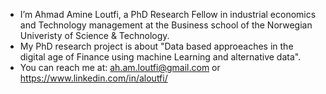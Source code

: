 - I’m Ahmad Amine Loutfi, a PhD Research Fellow in industrial economics and Technology management at the Business school of the Norwegian Univeristy of Science & Technology. 
- My PhD research project is about "Data based approeaches in the digital age of Finance using machine Learning and alternative data".
- You can reach me at: ah.am.loutfi@gmail.com or https://www.linkedin.com/in/aloutfi/

<!---
ahmadamineloutfi/ahmadamineloutfi is a ✨ special ✨ repository because its `README.md` (this file) appears on your GitHub profile.
You can click the Preview link to take a look at your changes.
--->
